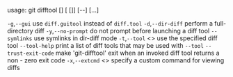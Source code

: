 usage: git difftool [<options>] [<commit> [<commit>]] [--] [<path>...]

   `-g`,`--gui`             use `diff.guitool` instead of `diff.tool`
   `-d`,`--dir-diff`        perform a full-directory diff
   `-y`,`--no-prompt`       do not prompt before launching a diff tool
   `--symlinks`            use symlinks in dir-diff mode
   `-t`,`--tool` <<tool>>   use the specified diff tool
   `--tool-help`           print a list of diff tools that may be used with `--tool`
   `--trust-exit-code`     make 'git-difftool' exit when an invoked diff tool returns a non - zero exit code
   `-x`,`--extcmd` <<command>>
                          specify a custom command for viewing diffs

